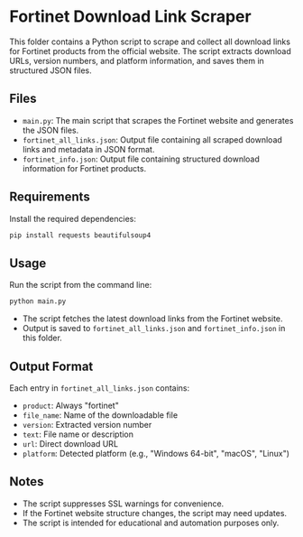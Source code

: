 # Fortinet Download Link Scraper

This folder contains a Python script to scrape and collect all download links for Fortinet products from the official website. The script extracts download URLs, version numbers, and platform information, and saves them in structured JSON files.

## Files
- `main.py`: The main script that scrapes the Fortinet website and generates the JSON files.
- `fortinet_all_links.json`: Output file containing all scraped download links and metadata in JSON format.
- `fortinet_info.json`: Output file containing structured download information for Fortinet products.

## Requirements

Install the required dependencies:

```bash
pip install requests beautifulsoup4
```

## Usage

Run the script from the command line:

```bash
python main.py
```

- The script fetches the latest download links from the Fortinet website.
- Output is saved to `fortinet_all_links.json` and `fortinet_info.json` in this folder.

## Output Format
Each entry in `fortinet_all_links.json` contains:
- `product`: Always "fortinet"
- `file_name`: Name of the downloadable file
- `version`: Extracted version number
- `text`: File name or description
- `url`: Direct download URL
- `platform`: Detected platform (e.g., "Windows 64-bit", "macOS", "Linux")

## Notes
- The script suppresses SSL warnings for convenience.
- If the Fortinet website structure changes, the script may need updates.
- The script is intended for educational and automation purposes only. 